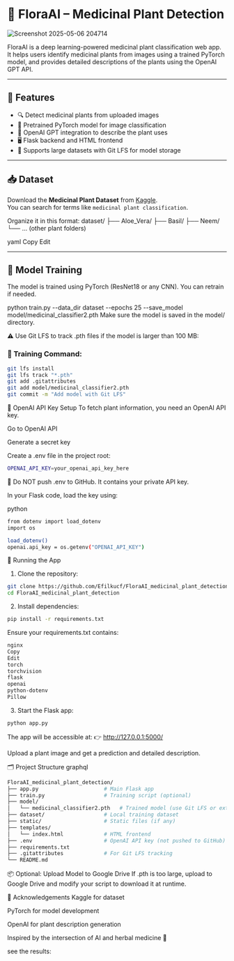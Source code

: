 # 🌿 FloraAI – Medicinal Plant Detection
![Screenshot 2025-05-06 204714](https://github.com/user-attachments/assets/4c966f86-412d-44a2-8f04-44225712d7f5)

FloraAI is a deep learning-powered medicinal plant classification web app. It helps users identify medicinal plants from images using a trained PyTorch model, and provides detailed descriptions of the plants using the OpenAI GPT API.

---

## 🧠 Features

- 🔍 Detect medicinal plants from uploaded images
- 🤖 Pretrained PyTorch model for image classification
- 🧠 OpenAI GPT integration to describe the plant uses
- 🖥️ Flask backend and HTML frontend
- 📁 Supports large datasets with Git LFS for model storage

---

## 📥 Dataset

Download the **Medicinal Plant Dataset** from [Kaggle](https://www.kaggle.com/).  
You can search for terms like `medicinal plant classification`.

Organize it in this format:
dataset/
├── Aloe_Vera/
├── Basil/
├── Neem/
└── ... (other plant folders)

yaml
Copy
Edit

---

## 🧪 Model Training

The model is trained using PyTorch (ResNet18 or any CNN). You can retrain if needed.


python train.py --data_dir dataset --epochs 25 --save_model model/medicinal_classifier2.pth
Make sure the model is saved in the model/ directory.

⚠️ Use Git LFS to track .pth files if the model is larger than 100 MB:
### 🔁 Training Command:
```bash
git lfs install
git lfs track "*.pth"
git add .gitattributes
git add model/medicinal_classifier2.pth
git commit -m "Add model with Git LFS"
```

🔑 OpenAI API Key Setup
To fetch plant information, you need an OpenAI API key.

Go to OpenAI API

Generate a secret key

Create a .env file in the project root:

```bash
OPENAI_API_KEY=your_openai_api_key_here
```

🛑 Do NOT push .env to GitHub. It contains your private API key.

In your Flask code, load the key using:

python
```bash
from dotenv import load_dotenv
import os

load_dotenv()
openai.api_key = os.getenv("OPENAI_API_KEY")
```

🚀 Running the App
1. Clone the repository:
```bash
git clone https://github.com/Efilkucf/FloraAI_medicinal_plant_detection.git
cd FloraAI_medicinal_plant_detection
```
2. Install dependencies:
```bash
pip install -r requirements.txt
```
Ensure your requirements.txt contains:
```bash
nginx
Copy
Edit
torch
torchvision
flask
openai
python-dotenv
Pillow
```
3. Start the Flask app:
```bash
python app.py
```
The app will be accessible at:
👉 http://127.0.0.1:5000/

Upload a plant image and get a prediction and detailed description.

🗂️ Project Structure
graphql
```bash
FloraAI_medicinal_plant_detection/
├── app.py                     # Main Flask app
├── train.py                   # Training script (optional)
├── model/
│   └── medicinal_classifier2.pth   # Trained model (use Git LFS or external link)
├── dataset/                   # Local training dataset
├── static/                    # Static files (if any)
├── templates/
│   └── index.html             # HTML frontend
├── .env                       # OpenAI API key (not pushed to GitHub)
├── requirements.txt
├── .gitattributes             # For Git LFS tracking
└── README.md
```
📦 Optional: Upload Model to Google Drive
If .pth is too large, upload to Google Drive and modify your script to download it at runtime.

🙌 Acknowledgements
Kaggle for dataset

PyTorch for model development

OpenAI for plant description generation

Inspired by the intersection of AI and herbal medicine 🌿

see the results:
